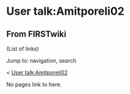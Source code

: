 # User talk:Amitporeli02

## From FIRSTwiki

(List of links)

Jump to: navigation, search

< [User talk:Amitporeli02](/index.php?title=User_talk:Amitporeli02&redirect=no "User
talk:Amitporeli02")

No pages link to here.
